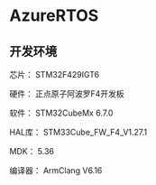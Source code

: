 # AzureRTOS

## 开发环境

芯片： STM32F429IGT6

硬件： 正点原子阿波罗F4开发板

软件： STM32CubeMx 6.7.0

HAL库： STM33Cube_FW_F4_V1.27.1

MDK：  5.36

编译器： ArmClang  V6.16

